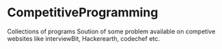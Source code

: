 # CompetitiveProgramming
Collections of programs
Soution of some problem available on competive websites like interviewBit, Hackerearth, codechef etc.
